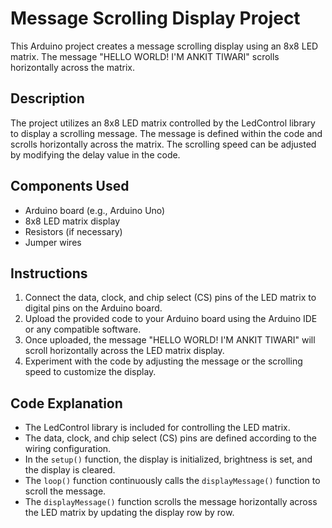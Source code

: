# Message Scrolling Display Project

This Arduino project creates a message scrolling display using an 8x8 LED matrix. The message "HELLO WORLD! I'M ANKIT TIWARI" scrolls horizontally across the matrix.

## Description

The project utilizes an 8x8 LED matrix controlled by the LedControl library to display a scrolling message. The message is defined within the code and scrolls horizontally across the matrix. The scrolling speed can be adjusted by modifying the delay value in the code.

## Components Used

- Arduino board (e.g., Arduino Uno)
- 8x8 LED matrix display
- Resistors (if necessary)
- Jumper wires

## Instructions

1. Connect the data, clock, and chip select (CS) pins of the LED matrix to digital pins on the Arduino board.
2. Upload the provided code to your Arduino board using the Arduino IDE or any compatible software.
3. Once uploaded, the message "HELLO WORLD! I'M ANKIT TIWARI" will scroll horizontally across the LED matrix display.
4. Experiment with the code by adjusting the message or the scrolling speed to customize the display.

## Code Explanation

- The LedControl library is included for controlling the LED matrix.
- The data, clock, and chip select (CS) pins are defined according to the wiring configuration.
- In the `setup()` function, the display is initialized, brightness is set, and the display is cleared.
- The `loop()` function continuously calls the `displayMessage()` function to scroll the message.
- The `displayMessage()` function scrolls the message horizontally across the LED matrix by updating the display row by row.


